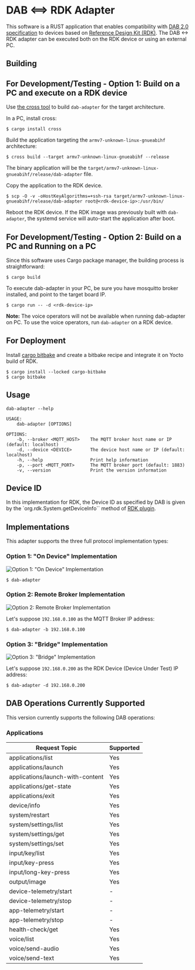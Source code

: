 # DAB <==> RDK Adapter #

This software is a RUST application that enables compatibility with [DAB 2.0 specification](https://getdab.org/) to devices based on [Reference Design Kit (RDK)](https://rdkcentral.com/).
The DAB <-> RDK adapter can be executed both on the RDK device or using an external PC.

## Building ##

## For Development/Testing - Option 1: Build on a PC and execute on a RDK device ##

Use [the cross tool](https://github.com/cross-rs/cross) to build `dab-adapter` for the target architecture.

In a PC, install cross:

```
$ cargo install cross
```

Build the application targeting the `armv7-unknown-linux-gnueabihf` architecture:

```
$ cross build --target armv7-unknown-linux-gnueabihf --release
```

The binary application will be the `target/armv7-unknown-linux-gnueabihf/release/dab-adapter` file.

Copy the application to the RDK device.

```
$ scp -O -v -oHostKeyAlgorithms=+ssh-rsa target/armv7-unknown-linux-gnueabihf/release/dab-adapter root@<rdk-device-ip>:/usr/bin/
```

Reboot the RDK device. If the RDK image was previously built with `dab-adapter`, the systemd service will auto-start the application after boot.

## For Development/Testing - Option 2: Build on a PC and Running on a PC ##

Since this software uses Cargo package manager, the building process is straightforward:

```
$ cargo build
```

To execute dab-adapter in your PC, be sure you have mosquitto broker installed, and point to the target board IP.

```
$ cargo run -- -d <rdk-device-ip>
```

**Note:** The voice operators will not be available when running dab-adapter on PC. To use the voice operators, run `dab-adapter` on a RDK device.

## For Deployment ##

Install [cargo bitbake](https://github.com/meta-rust/cargo-bitbake) and create a bitbake recipe and integrate it on Yocto build of RDK.

```
$ cargo install --locked cargo-bitbake
$ cargo bitbake
```


## Usage ##

```
dab-adapter --help

USAGE:
    dab-adapter [OPTIONS]

OPTIONS:
    -b, --broker <MQTT_HOST>    The MQTT broker host name or IP (default: localhost)
    -d, --device <DEVICE>       The device host name or IP (default: localhost)
    -h, --help                  Print help information
    -p, --port <MQTT_PORT>      The MQTT broker port (default: 1883)
    -v, --version               Print the version information
```

## Device ID ##

In this implementation for RDK, the Device ID as specified by DAB is given by the `org.rdk.System.getDeviceInfo`` method of [RDK plugin](https://rdkcentral.github.io/rdkservices/#/api/SystemPlugin).

## Implementations ##

This adapter supports the three full protocol implementation types:

### Option 1: "On Device" Implementation ###

![Option 1: "On Device" Implementation](doc/Option1.png)

```
$ dab-adapter
```

### Option 2: Remote Broker Implementation ###

![Option 2: Remote Broker Implementation](doc/Option2.png)

Let's suppose `192.168.0.100` as the MQTT Broker IP address:

```
$ dab-adapter -b 192.168.0.100
```

### Option 3: "Bridge" Implementation ###

![Option 3: "Bridge" Implementation](doc/Option3.png)

Let's suppose `192.168.0.200` as the RDK Device (Device Under Test) IP address:

```
$ dab-adapter -d 192.168.0.200
```

## DAB Operations Currently Supported ##

This version currently supports the following DAB operations:

### Applications ###

| Request Topic                    | Supported |
|----------------------------------|-----------|
| applications/list                |    Yes    |
| applications/launch              |    Yes    |
| applications/launch-with-content |    Yes    |
| applications/get-state           |    Yes    |
| applications/exit                |    Yes    |
| device/info                      |    Yes    |
| system/restart                   |    Yes    |
| system/settings/list             |    Yes    |
| system/settings/get              |    Yes    |
| system/settings/set              |    Yes    |
| input/key/list                   |    Yes    |
| input/key-press                  |    Yes    |
| input/long-key-press             |    Yes    |
| output/image                     |    Yes    |
| device-telemetry/start           |     -     |
| device-telemetry/stop            |     -     |
| app-telemetry/start              |     -     |
| app-telemetry/stop               |     -     |
| health-check/get                 |    Yes    |
| voice/list                       |    Yes    |
| voice/send-audio                 |    Yes    |
| voice/send-text                  |    Yes    |
